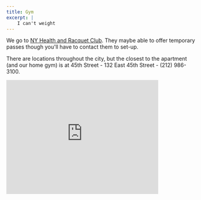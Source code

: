 ```yaml
---
title: Gym
excerpt: |
    I can't weight
---
```


We go to [NY Health and Racquet Club](https://nyhrc.com/join-now/). They maybe able to offer temporary passes though you'll have to contact them to set-up.

There are locations throughout the city, but the closest to the apartment (and our home gym) is at 45th Street - 132 East 45th Street - (212) 986-3100.

<iframe src="https://www.google.com/maps/embed?pb=!1m18!1m12!1m3!1d48362.40918715789!2d-73.99265166300633!3d40.747713727145815!2m3!1f0!2f0!3f0!3m2!1i1024!2i768!4f13.1!3m3!1m2!1s0x89c25902623ad7c9%3A0x52c2e6a40a0aa97a!2sNew+York+Health+%26+Racquet+Club!5e0!3m2!1sen!2sus!4v1512938342582" width="400" height="300" frameborder="0" style="border:0" allowfullscreen></iframe>

